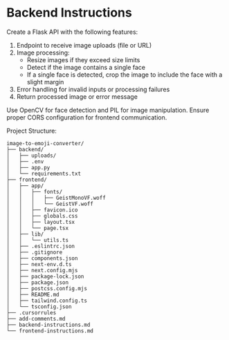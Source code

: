 # Backend Instructions

Create a Flask API with the following features:

1. Endpoint to receive image uploads (file or URL)
2. Image processing:
   - Resize images if they exceed size limits
   - Detect if the image contains a single face
   - If a single face is detected, crop the image to include the face with a slight margin
3. Error handling for invalid inputs or processing failures
4. Return processed image or error message

Use OpenCV for face detection and PIL for image manipulation.
Ensure proper CORS configuration for frontend communication.

Project Structure:

```
image-to-emoji-converter/
├── backend/
│   ├── uploads/
│   ├── .env
│   ├── app.py
│   └── requirements.txt
├── frontend/
│   ├── app/
│   │   ├── fonts/
│   │   │   ├── GeistMonoVF.woff
│   │   │   └── GeistVF.woff
│   │   ├── favicon.ico
│   │   ├── globals.css
│   │   ├── layout.tsx
│   │   └── page.tsx
│   ├── lib/
│   │   └── utils.ts
│   ├── .eslintrc.json
│   ├── .gitignore
│   ├── components.json
│   ├── next-env.d.ts
│   ├── next.config.mjs
│   ├── package-lock.json
│   ├── package.json
│   ├── postcss.config.mjs
│   ├── README.md
│   ├── tailwind.config.ts
│   └── tsconfig.json
├── .cursorrules
├── add-comments.md
├── backend-instructions.md
└── frontend-instructions.md
```
